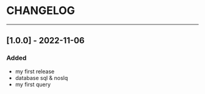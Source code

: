 # CHANGELOG

---

## [1.0.0] - 2022-11-06

### Added
- my first release
- database sql & noslq
- my first query